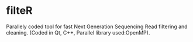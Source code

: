 # filteR
Parallely coded tool for fast Next Generation Sequencing Read filtering and cleaning. (Coded in Qt, C++, Parallel library used:OpenMP).
